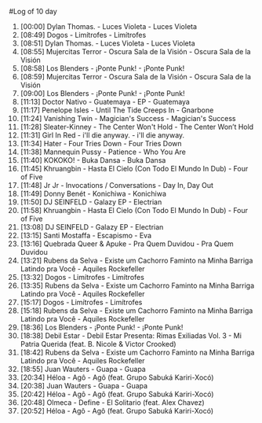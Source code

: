 #Log of 10 day

1. [00:00] Dylan Thomas. - Luces Violeta - Luces Violeta
1. [08:49] Dogos - Limítrofes - Limítrofes
1. [08:51] Dylan Thomas. - Luces Violeta - Luces Violeta
1. [08:55] Mujercitas Terror - Oscura Sala de la Visión - Oscura Sala de la Visión
1. [08:58] Los Blenders - ¡Ponte Punk! - ¡Ponte Punk!
1. [08:59] Mujercitas Terror - Oscura Sala de la Visión - Oscura Sala de la Visión
1. [09:00] Los Blenders - ¡Ponte Punk! - ¡Ponte Punk!
1. [11:13] Doctor Nativo - Guatemaya - EP - Guatemaya
1. [11:17] Penelope Isles - Until The Tide Creeps In - Gnarbone
1. [11:24] Vanishing Twin - Magician's Success - Magician's Success
1. [11:28] Sleater-Kinney - The Center Won't Hold - The Center Won’t Hold
1. [11:31] Girl In Red - i'll die anyway. - i'll die anyway.
1. [11:34] Hater - Four Tries Down - Four Tries Down
1. [11:38] Mannequin Pussy - Patience - Who You Are
1. [11:40] KOKOKO! - Buka Dansa - Buka Dansa
1. [11:45] Khruangbin - Hasta El Cielo (Con Todo El Mundo In Dub) - Four of Five
1. [11:48] Jr Jr - Invocations / Conversations - Day In, Day Out
1. [11:49] Donny Benét - Konichiwa - Konichiwa
1. [11:50] DJ SEINFELD - Galazy EP - Electrian
1. [11:58] Khruangbin - Hasta El Cielo (Con Todo El Mundo In Dub) - Four of Five
1. [13:08] DJ SEINFELD - Galazy EP - Electrian
1. [13:15] Santi Mostaffa - Escapismo - Eva
1. [13:16] Quebrada Queer & Apuke - Pra Quem Duvidou - Pra Quem Duvidou
1. [13:21] Rubens da Selva - Existe um Cachorro Faminto na Minha Barriga Latindo pra Você - Aquiles Rockefeller
1. [13:32] Dogos - Limítrofes - Limítrofes
1. [13:35] Rubens da Selva - Existe um Cachorro Faminto na Minha Barriga Latindo pra Você - Aquiles Rockefeller
1. [15:17] Dogos - Limítrofes - Limítrofes
1. [15:18] Rubens da Selva - Existe um Cachorro Faminto na Minha Barriga Latindo pra Você - Aquiles Rockefeller
1. [18:36] Los Blenders - ¡Ponte Punk! - ¡Ponte Punk!
1. [18:38] Debil Estar - Debil Estar Presenta: Rimas Exiliadas Vol. 3 - Mi Patria Querida (feat. B. Nicole & Victor Crooked)
1. [18:42] Rubens da Selva - Existe um Cachorro Faminto na Minha Barriga Latindo pra Você - Aquiles Rockefeller
1. [18:55] Juan Wauters - Guapa - Guapa
1. [20:34] Héloa - Agô - Agô (feat. Grupo Sabuká Kariri-Xocó)
1. [20:38] Juan Wauters - Guapa - Guapa
1. [20:42] Héloa - Agô - Agô (feat. Grupo Sabuká Kariri-Xocó)
1. [20:48] Olmeca - Define - El Solitario (feat. Alex Chavez)
1. [20:52] Héloa - Agô - Agô (feat. Grupo Sabuká Kariri-Xocó)
